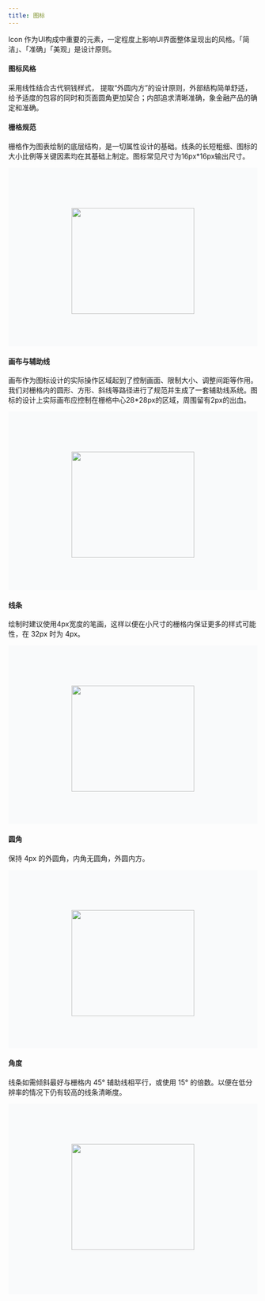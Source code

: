```yaml
---
title: 图标
---
```

Icon 作为UI构成中重要的元素，一定程度上影响UI界面整体呈现出的风格。「简洁」、「准确」「美观」是设计原则。

<style>
.doc-content-paragraph h4{margin-top:60px}
.icon-img{background-size:100% 100%!important;margin-top:16px;width:248px;height:214px;max-width:70%}
.last-icon-img{margin-bottom:24px}
.icon-item{background-color:#F9FAFB;padding:65px 0;display:flex;align-items:center;justify-content:center;width:700px;max-width:100%}
.special-img{max-width:65%}
</style>

#### 图标风格

采用线性结合古代铜钱样式， 提取“外圆内方”的设计原则，外部结构简单舒适，给予适度的包容的同时和页面圆角更加契合；内部追求清晰准确，象金融产品的确定和准确。

#### 栅格规范

栅格作为图表绘制的底层结构，是一切属性设计的基础。线条的长短粗细、图标的大小比例等关键因素均在其基础上制定。图标常见尺寸为16px*16px输出尺寸。<br>
<div class="icon-item">
  <img src="https://pt-starimg.didistatic.com/static/starimg/img/GTd675GAhd1644305037994.png" class="icon-img">
</div>

#### 画布与辅助线

画布作为图标设计的实际操作区域起到了控制画面、限制大小、调整间距等作用。我们对栅格内的圆形、方形、斜线等路径进行了规范并生成了一套辅助线系统。图标的设计上实际画布应控制在栅格中心28*28px的区域，周围留有2px的出血。<br>
<div class="icon-item">
  <img src="https://pt-starimg.didistatic.com/static/starimg/img/OKulJxPJES1644305037975.png" class="icon-img special-img">
</div>

#### 线条

绘制时建议使用4px宽度的笔画，这样以便在小尺寸的栅格内保证更多的样式可能性，在 32px 时为 4px。<br>
<div class="icon-item">
  <img src="https://pt-starimg.didistatic.com/static/starimg/img/K5k0hHysz11644305038177.png" class="icon-img">
</div>

#### 圆角

保持 4px 的外圆角，内角无圆角，外圆内方。<br>
<div class="icon-item">
  <img src="https://pt-starimg.didistatic.com/static/starimg/img/Ybp8TGmKZS1644305038215.png" class="icon-img">
</div>

#### 角度

线条如需倾斜最好与栅格内 45° 辅助线相平行，或使用 15° 的倍数。以便在低分辨率的情况下仍有较高的线条清晰度。<br>
<div class="icon-item">
  <img src="https://pt-starimg.didistatic.com/static/starimg/img/yeENJWIw4E1644305038385.png" class="icon-img last-icon-img special-img">
</div>


